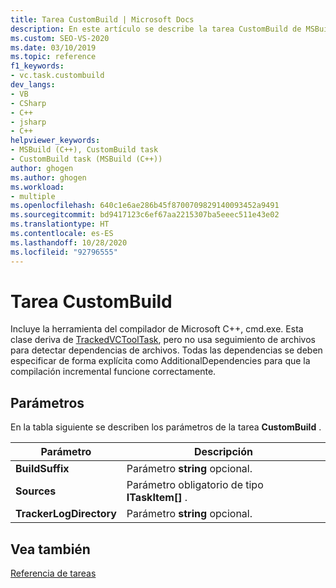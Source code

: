 ```yaml
---
title: Tarea CustomBuild | Microsoft Docs
description: En este artículo se describe la tarea CustomBuild de MSBuild, que MSBuild usa para admitir la personalización del proceso de compilación de C++.
ms.custom: SEO-VS-2020
ms.date: 03/10/2019
ms.topic: reference
f1_keywords:
- vc.task.custombuild
dev_langs:
- VB
- CSharp
- C++
- jsharp
- C++
helpviewer_keywords:
- MSBuild (C++), CustomBuild task
- CustomBuild task (MSBuild (C++))
author: ghogen
ms.author: ghogen
ms.workload:
- multiple
ms.openlocfilehash: 640c1e6ae286b45f8700709829140093452a9491
ms.sourcegitcommit: bd9417123c6ef67aa2215307ba5eeec511e43e02
ms.translationtype: HT
ms.contentlocale: es-ES
ms.lasthandoff: 10/28/2020
ms.locfileid: "92796555"
---
```

# <a name="custombuild-task"></a>Tarea CustomBuild

Incluye la herramienta del compilador de Microsoft C++, cmd.exe. Esta clase deriva de [TrackedVCToolTask](../msbuild/trackedvctooltask-base-class.md), pero no usa seguimiento de archivos para detectar dependencias de archivos. Todas las dependencias se deben especificar de forma explícita como AdditionalDependencies para que la compilación incremental funcione correctamente.

## <a name="parameters"></a>Parámetros

En la tabla siguiente se describen los parámetros de la tarea **CustomBuild** .

|Parámetro|Descripción|
|---------------|-----------------|
|**BuildSuffix**|Parámetro **string** opcional.|
|**Sources**|Parámetro obligatorio de tipo **ITaskItem[]** .|
|**TrackerLogDirectory**|Parámetro **string** opcional.|

## <a name="see-also"></a>Vea también

[Referencia de tareas](../msbuild/msbuild-task-reference.md)
